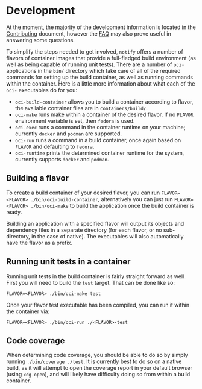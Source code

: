 # Development

At the moment, the majority of the development information is located in the
[Contributing](./CONTRIBUTING.md) document, however the [FAQ](FAQ.md) may also
prove useful in answering some questions.

To simplify the steps needed to get involved, `notify` offers a number of
flavors of container images that provide a full-fledged build environment (as
well as being capable of running unit tests). There are a number of `oci-`
applications in the `bin/` directory which take care of all of the required
commands for setting up the build container, as well as running commands within
the container. Here is a little more information about what each of the `oci-`
executables do for you:
* `oci-build-container` allows you to build a container according to
  flavor, the available container files are in `containers/build/`.
* `oci-make` runs make within a container of the desired flavor. If no
  `FLAVOR` environment variable is set, then `fedora` is used.
* `oci-exec` runs a command in the container runtime on your machine;
  currently `docker` and `podman` are supported.
* `oci-run` runs a command in a build container, once again
  based on `FLAVOR` and defaulting to `fedora`.
* `oci-runtime` prints the determined container runtime for the system,
  currently supports `docker` and `podman`.

## Building a flavor

To create a build container of your desired flavor, you can run `FLAVOR=<FLAVOR>
./bin/oci-build-container`, alternatively you can just run `FLAVOR=<FLAVOR>
./bin/oci-make` to build the application once the build container is ready.

Building an application with a specified flavor will output its objects and
dependency files in a separate directory (for each flavor, or no sub-directory,
in the case of native). The executables will also automatically have the flavor
as a prefix.

## Running unit tests in a container

Running unit tests in the build container is fairly straight forward as well.
First you will need to build the `test` target. That can be done like so:

`FLAVOR=<FLAVOR> ./bin/oci-make test`

Once your flavor test executable has been compiled, you can run it within the
container via:

`FLAVOR=<FLAVOR> ./bin/oci-run ./<FLAVOR>-test`

## Code coverage

When determining code coverage, you should be able to do so by simply running
`./bin/coverage ./test`. It is currently best to do so on a native build, as it
will attempt to open the coverage report in your default browser (using
`xdg-open`), and will likely have difficulty doing so from within a build
container.
